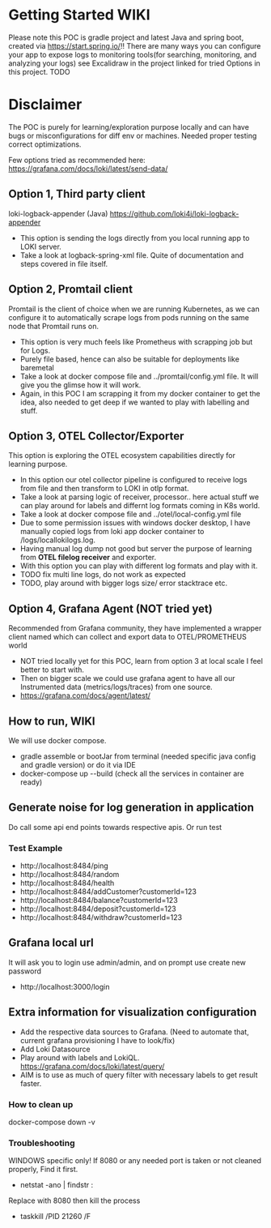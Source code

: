 # Getting Started WIKI 
Please note this POC is gradle project and latest Java and spring boot, created via https://start.spring.io/!!
There are many ways you can configure your app to expose logs to monitoring tools(for searching, monitoring, and analyzing your logs)
see Excalidraw in the project linked for tried Options in this project. TODO

# Disclaimer
The POC is purely for learning/exploration purpose locally and can have bugs or misconfigurations for diff env or machines. 
Needed proper testing correct optimizations. 

Few options tried as recommended here: https://grafana.com/docs/loki/latest/send-data/

## Option 1, Third party client
loki-logback-appender (Java) https://github.com/loki4j/loki-logback-appender
* This option is sending the logs directly from you local running app to LOKI server.
* Take a look at logback-spring-xml file. Quite of documentation and steps covered in file itself.

## Option 2, Promtail client
Promtail is the client of choice when we are running Kubernetes, as we can configure it to automatically scrape logs from pods running on the same node that Promtail runs on.
* This option is very much feels like Prometheus with scrapping job but for Logs.
* Purely file based, hence can also be suitable for deployments like baremetal
* Take a look at docker compose file and ../promtail/config.yml file. It will give you the glimse how it will work. 
* Again, in this POC I am scrapping it from my docker container to get the idea, also needed to get deep if we wanted to play with labelling and stuff.

## Option 3, OTEL Collector/Exporter 
This option is exploring the OTEL ecosystem capabilities directly for learning purpose. 
* In this option our otel collector pipeline is configured to receive logs from file and then transform to LOKI in otlp format. 
* Take a look at parsing logic of receiver, processor.. here actual stuff we can play around for labels and differnt log formats coming in K8s world.
* Take a look at docker compose file and ../otel/local-config.yml file 
* Due to some permission issues with windows docker desktop, I have manually copied logs from loki app docker container to /logs/locallokilogs.log.
* Having manual log dump not good but server the purpose of learning from **OTEL filelog receiver** and exporter.
* With this option you can play with different log formats and play with it.
* TODO fix multi line logs, do not work as expected
* TODO, play around with bigger logs size/ error stacktrace etc. 

## Option 4, Grafana Agent (NOT tried yet)
Recommended from Grafana community, they have implemented a wrapper client named which can collect and export data to OTEL/PROMETHEUS world
* NOT tried locally yet for this POC, learn from option 3 at local scale I feel better to start with. 
* Then on bigger scale we could use grafana agent to have all our Instrumented data (metrics/logs/traces) from one source. 
* https://grafana.com/docs/agent/latest/

## How to run, WIKI
We will use docker compose.
* gradle assemble or bootJar from terminal (needed specific java config and gradle version) or do it via IDE
* docker-compose up --build (check all the services in container are ready)

##  Generate noise for log generation in application
Do call some api end points towards respective apis. Or run test 
### Test Example 
* http://localhost:8484/ping 
* http://localhost:8484/random
* http://localhost:8484/health
* http://localhost:8484/addCustomer?customerId=123
* http://localhost:8484/balance?customerId=123
* http://localhost:8484/deposit?customerId=123
* http://localhost:8484/withdraw?customerId=123

## Grafana local url
It will ask you to login use admin/admin, and on prompt use create new password
* http://localhost:3000/login

## Extra information for visualization configuration
* Add the respective data sources to Grafana. (Need to automate that, current grafana provisioning I have to look/fix)
* Add Loki Datasource
* Play around with labels and LokiQL. https://grafana.com/docs/loki/latest/query/
* AIM is to use as much of query filter with necessary labels to get result faster.

### How to clean up
docker-compose down -v

### Troubleshooting
WINDOWS specific only! If 8080 or any needed port is taken or not cleaned properly, Find it first.
* netstat -ano | findstr :<PORT>

Replace <PORT> with 8080 then kill the process
* taskkill /PID 21260 /F